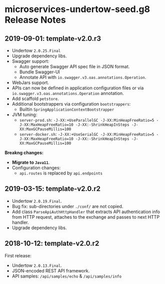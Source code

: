 # microservices-undertow-seed.g8 Release Notes

## 2019-09-01: template-v2.0.r3

- Undertow `2.0.25.Final`
- Upgrade dependency libs.
- Swagger support:
  - Auto generate Swagger API spec file in JSON format.
  - Bundle Swagger-UI
  - Annotate API with `io.swagger.v3.oas.annotations.Operation`.
- WebJars support.
- APIs can now be defined in application configuration files or via `io.swagger.v3.oas.annotations.Operation` annotation.
- Add scaffold `petstore`.
- Additional bootstrappers via configuration `bootstrappers`:
  - Builtin `SpringApplicationContextBootstrapper`
- JVM tuning:
  - `server-prod.sh`: `-J-XX:+UseParallelGC -J-XX:MinHeapFreeRatio=5 -J-XX:MaxHeapFreeRatio=10 -J-XX:-ShrinkHeapInSteps -J-XX:MaxGCPauseMillis=100`
  - `server-docker.sh`: `-J-XX:+UseSerialGC -J-XX:MinHeapFreeRatio=5 -J-XX:MaxHeapFreeRatio=10 -J-XX:-ShrinkHeapInSteps -J-XX:MaxGCPauseMillis=100`

**Breakng changes:**
- **Migrate to `Java11`**.
- Configuration changes:
  - `api.routes` is replaced by `api.endpoints`


## 2019-03-15: template-v2.0.r2

- Undertow `2.0.19.Final`.
- Bug fix: sub-directories under `./conf/` are not copied.
- Add class `ParseApiAuthHttpHandler` that extracts API authentication info from HTTP request, attaches to the exchange and passes to next HTTP handler.
- Upgrade dependency libs.


## 2018-10-12: template-v2.0.r2

First release:

- Undertow `2.0.13.Final`.
- JSON-encoded REST API framework.
- API samples: `/api/samples/echo` & `/api/samples/info`
